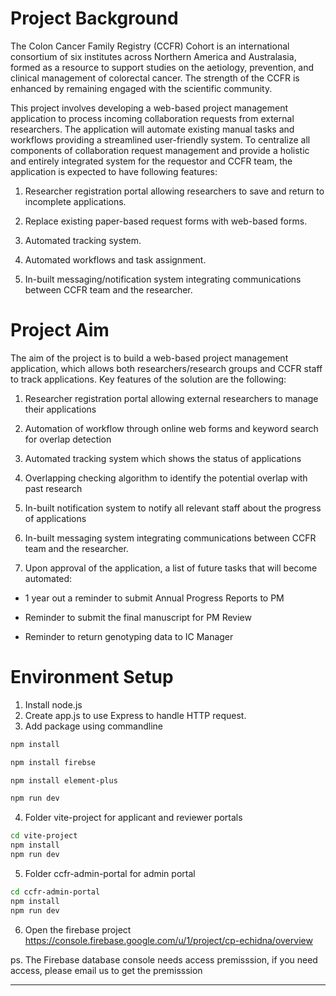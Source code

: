 # Project Background
The Colon Cancer Family Registry (CCFR) Cohort is an international consortium of six institutes across Northern America and Australasia, formed as a
resource to support studies on the aetiology, prevention, and clinical management of colorectal cancer. The strength of the CCFR is enhanced by
remaining engaged with the scientific community.

This project involves developing a web-based project management application to process incoming collaboration requests from external researchers. The
application will automate existing manual tasks and workflows providing a streamlined user-friendly system. To centralize all  components of collaboration request management and provide a holistic and entirely integrated system for the requestor and CCFR team, the application is expected to have following features:

1. Researcher registration portal allowing researchers to save and return to incomplete applications.

2. Replace existing paper-based request forms with web-based forms.

3. Automated tracking system.

4. Automated workflows and task assignment.


5. In-built messaging/notification system integrating communications between CCFR team and the researcher.

# Project Aim
The aim of the project is to build a web-based project management application, which allows both researchers/research groups and CCFR staff to track applications. Key features of the solution are the following:

1. Researcher registration portal allowing external researchers to manage their applications

2. Automation of workflow through online web forms and keyword search for overlap detection

3. Automated tracking system which shows the status of applications

4. Overlapping checking algorithm to identify the potential overlap with past research

5. In-built notification system to notify all relevant staff about the progress of applications

6. In-built messaging system integrating communications between CCFR team and the researcher.

7. Upon approval of the application, a list of future tasks that will become automated:

* 1 year out a reminder to submit Annual Progress Reports to PM

* Reminder to submit the final manuscript for PM Review

* Reminder to return genotyping data to IC Manager

# Environment Setup

1. Install node.js
2. Create app.js to use Express to handle HTTP request.
3. Add package using commandline
```sh
npm install

npm install firebse

npm install element-plus

npm run dev
```

4. Folder vite-project for applicant and reviewer portals
```sh
cd vite-project
npm install
npm run dev
```

5. Folder ccfr-admin-portal for admin portal
```sh
cd ccfr-admin-portal
npm install
npm run dev
```

6. Open the firebase project
https://console.firebase.google.com/u/1/project/cp-echidna/overview

ps. The Firebase database console needs access premisssion, if you need access, please email us to get the premisssion

---

